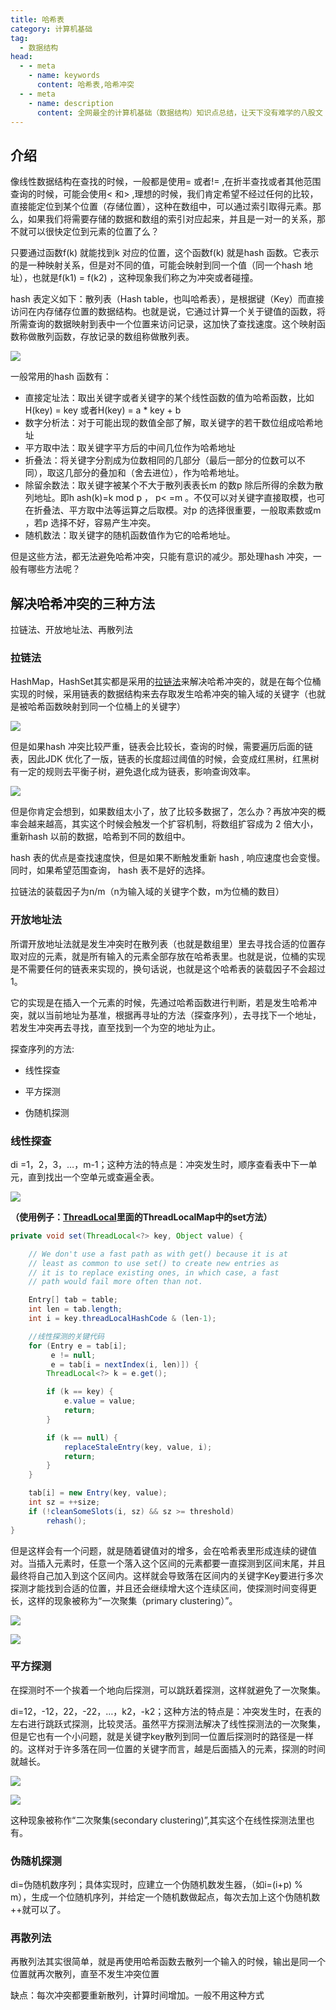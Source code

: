 ```yaml
---
title: 哈希表
category: 计算机基础
tag:
  - 数据结构
head:
  - - meta
    - name: keywords
      content: 哈希表,哈希冲突
  - - meta
    - name: description
      content: 全网最全的计算机基础（数据结构）知识点总结，让天下没有难学的八股文！
---
```



## 介绍

像线性数据结构在查找的时候，⼀般都是使⽤= 或者!= ,在折半查找或者其他范围查询的时候，可能会使⽤< 和> ,理想的时候，我们肯定希望不经过任何的⽐较，直接能定位到某个位置（存储位置），这种在数组中，可以通过索引取得元素。那么，如果我们将需要存储的数据和数组的索引对应起来，并且是⼀对⼀的关系，那不就可以很快定位到元素的位置了么？

只要通过函数f(k) 就能找到k 对应的位置，这个函数f(k) 就是hash 函数。它表示的是⼀种映射关系，但是对不同的值，可能会映射到同⼀个值（同⼀个hash 地址），也就是f(k1) = f(k2) ，这种现象我们称之为冲突或者碰撞。

hash 表定义如下：散列表（Hash table，也叫哈希表），是根据键（Key）⽽直接访问在内存储存位置的数据结构。也就是说，它通过计算⼀个关于键值的函数，将所需查询的数据映射到表中⼀个位置来访问记录，这加快了查找速度。这个映射函数称做散列函数，存放记录的数组称做散列表。

![](https://seven97-blog.oss-cn-hangzhou.aliyuncs.com/imgs/202502221745416.png)

⼀般常⽤的hash 函数有：

- 直接定址法：取出关键字或者关键字的某个线性函数的值为哈希函数，⽐如H(key) = key 或者H(key) = a * key + b
- 数字分析法：对于可能出现的数值全部了解，取关键字的若⼲数位组成哈希地址
- 平⽅取中法：取关键字平⽅后的中间⼏位作为哈希地址
- 折叠法：将关键字分割成为位数相同的⼏部分（最后⼀部分的位数可以不同），取这⼏部分的叠加和（舍去进位），作为哈希地址。
- 除留余数法：取关键字被某个不⼤于散列表表⻓m 的数p 除后所得的余数为散列地址。即h ash(k)=k mod p ， p< =m 。不仅可以对关键字直接取模，也可在折叠法、平⽅取中法等运算之后取模。对p 的选择很重要，⼀般取素数或m ，若p 选择不好，容易产⽣冲突。
- 随机数法：取关键字的随机函数值作为它的哈希地址。

但是这些⽅法，都⽆法避免哈希冲突，只能有意识的减少。那处理hash 冲突，⼀般有哪些⽅法呢？

## 解决哈希冲突的三种方法

拉链法、开放地址法、再散列法

### 拉链法

HashMap，HashSet其实都是采用的[拉链法](https://www.seven97.top/java/collection/03-map1-hashset-hashmap.html)来解决哈希冲突的，就是在每个位桶实现的时候，采用链表的数据结构来去存取发生哈希冲突的输入域的关键字（也就是被哈希函数映射到同一个位桶上的关键字）

![](https://seven97-blog.oss-cn-hangzhou.aliyuncs.com/imgs/202502221752613.png)

但是如果hash 冲突⽐较严重，链表会⽐较⻓，查询的时候，需要遍历后⾯的链表，因此JDK 优化了⼀版，链表的⻓度超过阈值的时候，会变成红⿊树，红⿊树有⼀定的规则去平衡⼦树，避免退化成为链表，影响查询效率。

![](https://seven97-blog.oss-cn-hangzhou.aliyuncs.com/imgs/202502221752866.png)

但是你肯定会想到，如果数组太⼩了，放了⽐较多数据了，怎么办？再放冲突的概率会越来越⾼，其实这个时候会触发⼀个扩容机制，将数组扩容成为 2 倍⼤⼩，重新hash 以前的数据，哈希到不同的数组中。

hash 表的优点是查找速度快，但是如果不断触发重新 hash , 响应速度也会变慢。同时，如果希望范围查询， hash 表不是好的选择。

拉链法的装载因子为n/m（n为输入域的关键字个数，m为位桶的数目）

### 开放地址法

所谓开放地址法就是发生冲突时在散列表（也就是数组里）里去寻找合适的位置存取对应的元素，就是所有输入的元素全部存放在哈希表里。也就是说，位桶的实现是不需要任何的链表来实现的，换句话说，也就是这个哈希表的装载因子不会超过1。

它的实现是在插入一个元素的时候，先通过哈希函数进行判断，若是发生哈希冲突，就以当前地址为基准，根据再寻址的方法（探查序列），去寻找下一个地址，若发生冲突再去寻找，直至找到一个为空的地址为止。

探查序列的方法:

- 线性探查

- 平方探测

- 伪随机探测

### 线性探查

di =1，2，3，…，m-1；这种方法的特点是：冲突发生时，顺序查看表中下一单元，直到找出一个空单元或查遍全表。

![](https://seven97-blog.oss-cn-hangzhou.aliyuncs.com/imgs/202404250653895.png)

**（使用例子：[ThreadLocal](https://www.seven97.top/java/concurrent/06-threadlocal.html)里面的ThreadLocalMap中的set方法）**

```java
private void set(ThreadLocal<?> key, Object value) {

    // We don't use a fast path as with get() because it is at
    // least as common to use set() to create new entries as
    // it is to replace existing ones, in which case, a fast
    // path would fail more often than not.

    Entry[] tab = table;
    int len = tab.length;
    int i = key.threadLocalHashCode & (len-1);

    //线性探测的关键代码
    for (Entry e = tab[i];
         e != null;
         e = tab[i = nextIndex(i, len)]) {
        ThreadLocal<?> k = e.get();

        if (k == key) {
            e.value = value;
            return;
        }

        if (k == null) {
            replaceStaleEntry(key, value, i);
            return;
        }
    }

    tab[i] = new Entry(key, value);
    int sz = ++size;
    if (!cleanSomeSlots(i, sz) && sz >= threshold)
        rehash();
}
```

但是这样会有一个问题，就是随着键值对的增多，会在哈希表里形成连续的键值对。当插入元素时，任意一个落入这个区间的元素都要一直探测到区间末尾，并且最终将自己加入到这个区间内。这样就会导致落在区间内的关键字Key要进行多次探测才能找到合适的位置，并且还会继续增大这个连续区间，使探测时间变得更长，这样的现象被称为“一次聚集（primary clustering）”。

![](https://seven97-blog.oss-cn-hangzhou.aliyuncs.com/imgs/202404250654349.png)

![](https://seven97-blog.oss-cn-hangzhou.aliyuncs.com/imgs/202404250654208.png)

### 平方探测

在探测时不一个挨着一个地向后探测，可以跳跃着探测，这样就避免了一次聚集。

di=12，-12，22，-22，…，k2，-k2；这种方法的特点是：冲突发生时，在表的左右进行跳跃式探测，比较灵活。虽然平方探测法解决了线性探测法的一次聚集，但是它也有一个小问题，就是关键字key散列到同一位置后探测时的路径是一样的。这样对于许多落在同一位置的关键字而言，越是后面插入的元素，探测的时间就越长。

![](https://seven97-blog.oss-cn-hangzhou.aliyuncs.com/imgs/202404250654938.png)

![](https://seven97-blog.oss-cn-hangzhou.aliyuncs.com/imgs/202404250654538.png)

这种现象被称作“二次聚集(secondary clustering)”,其实这个在线性探测法里也有。

### 伪随机探测

di=伪随机数序列；具体实现时，应建立一个伪随机数发生器，（如i=(i+p) % m），生成一个位随机序列，并给定一个随机数做起点，每次去加上这个伪随机数++就可以了。

### 再散列法

再散列法其实很简单，就是再使用哈希函数去散列一个输入的时候，输出是同一个位置就再次散列，直至不发生冲突位置

缺点：每次冲突都要重新散列，计算时间增加。一般不用这种方式

